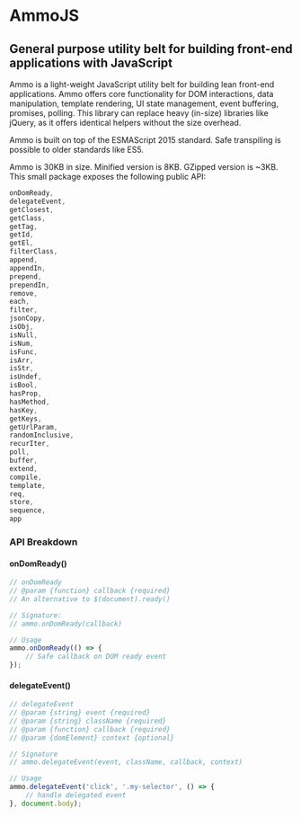 # AmmoJS
## General purpose utility belt for building front-end applications with JavaScript

Ammo is a light-weight JavaScript utility belt for building lean front-end applications. Ammo offers core functionality for DOM interactions, data manipulation, template rendering, UI state management, event buffering, promises, polling. This library can replace heavy (in-size) libraries like jQuery, as it offers identical helpers without the size overhead.

Ammo is built on top of the ESMAScript 2015 standard. Safe transpiling is possible to older standards like ES5.

Ammo is 30KB in size. Minified version is 8KB. GZipped version is ~3KB. This small package exposes the following public API:

```javascript
onDomReady,
delegateEvent,
getClosest,
getClass,
getTag,
getId,
getEl,
filterClass,
append,
appendIn,
prepend,
prependIn,
remove,
each,
filter,
jsonCopy,
isObj,
isNull,
isNum,
isFunc,
isArr,
isStr,
isUndef,
isBool,
hasProp,
hasMethod,
hasKey,
getKeys,
getUrlParam,
randomInclusive,
recurIter,
poll,
buffer,
extend,
compile,
template,
req,
store,
sequence,
app
```

### API Breakdown

#### onDomReady()
```javascript
// onDomReady
// @param {function} callback {required}
// An alternative to $(document).ready()

// Signature: 
// ammo.onDomReady(callback)

// Usage
ammo.onDomReady(() => {
	// Safe callback on DOM ready event
});

```

#### delegateEvent()
```javascript
// delegateEvent
// @param {string} event {required}
// @param {string} className {required}
// @param {function} callback {required}
// @param {domElement} context {optional}

// Signature
// ammo.delegateEvent(event, className, callback, context)

// Usage
ammo.delegateEvent('click', '.my-selector', () => {
	// handle delegated event
}, document.body);
```
